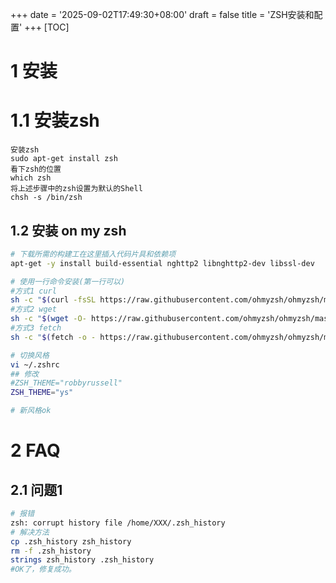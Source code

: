 +++
date = '2025-09-02T17:49:30+08:00'
draft = false
title = 'ZSH安装和配置'
+++
[TOC]

# 1 安装

# 1.1 安装zsh

```
安装zsh
sudo apt-get install zsh
看下zsh的位置
which zsh
将上述步骤中的zsh设置为默认的Shell
chsh -s /bin/zsh
```

## 1.2 安装 on my zsh

```bash
# 下载所需的构建工在这里插入代码片具和依赖项
apt-get -y install build-essential nghttp2 libnghttp2-dev libssl-dev

# 使用一行命令安装(第一行可以)
#方式1 curl
sh -c "$(curl -fsSL https://raw.githubusercontent.com/ohmyzsh/ohmyzsh/master/tools/install.sh)"
#方式2 wget
sh -c "$(wget -O- https://raw.githubusercontent.com/ohmyzsh/ohmyzsh/master/tools/install.sh)"
#方式3 fetch
sh -c "$(fetch -o - https://raw.githubusercontent.com/ohmyzsh/ohmyzsh/master/tools/install.sh)"

# 切换风格
vi ~/.zshrc
## 修改
#ZSH_THEME="robbyrussell"
ZSH_THEME="ys"

# 新风格ok 
```

# 2 FAQ 

## 2.1 问题1

```zsh
# 报错
zsh: corrupt history file /home/XXX/.zsh_history
# 解决方法
cp .zsh_history zsh_history
rm -f .zsh_history 
strings zsh_history .zsh_history
#OK了，修复成功。
```




